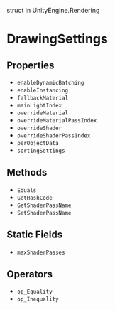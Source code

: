 struct in UnityEngine.Rendering
# DrawingSettings

## Properties
- `enableDynamicBatching`
- `enableInstancing`
- `fallbackMaterial`
- `mainLightIndex`
- `overrideMaterial`
- `overrideMaterialPassIndex`
- `overrideShader`
- `overrideShaderPassIndex`
- `perObjectData`
- `sortingSettings`
## Methods
- `Equals`
- `GetHashCode`
- `GetShaderPassName`
- `SetShaderPassName`
## Static Fields
- `maxShaderPasses`
## Operators
- `op_Equality`
- `op_Inequality`

